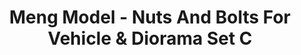 ---
layout: product
title: "Meng Model - Nuts And Bolts For Vehicle & Diorama Set C"
price: "550" 
desc: "N/A"
img_path: "/assets/img/MM-SPS-008.webp"
brand: "N/A"
available: false
special_offer: false
new: false
soon: false
cat: "010000"
subcat: "011000"
subsubcat: "0N/A"
sifra: "MM-SPS-008"
popular: false
spec: false
---